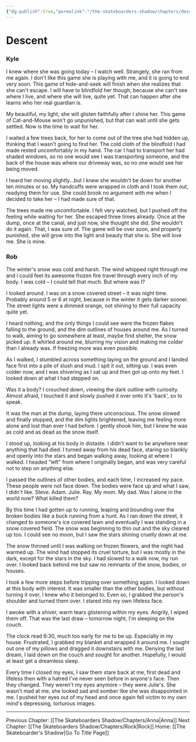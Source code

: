 ```yaml
---
{"dg-publish":true,"permalink":"/the-skateboarders-shadow/chapters/descent/"}
---
```


# Descent

### Kyle

  

I knew where she was going today – I watch well. Strangely, she ran from me again. I don't like this game she is playing with me, and it is going to end very soon. This game of hide-and-seek will finish when she realizes that she can't escape. I will have to blindfold her though, because she can't see where I live, and where she will live, quite yet. That can happen after she learns who her real guardian is.

My beautiful, my light, she will glisten faithfully after I shine her. This game of Cat-and-Mouse won't go unpunished, but that can wait until she gets settled. Now is the time to wait for her.

I waited a few trees back, for her to come out of the tree she had hidden up, thinking that I wasn't going to find her. The cold cloth of the blindfold I had made rested uncomfortably in my hand. The car I had to transport her had shaded windows, so no one would see I was transporting someone, and the back of the house was where our driveway was, so no one would see her being moved.

I heard her moving slightly…but I knew she wouldn't be down for another ten minutes or so. My handcuffs were wrapped in cloth and I took them out, readying them for use. She could brook no argument with me when I decided to take her – I had made sure of that.

The trees made me uncomfortable. I felt very watched, but I pushed off the feeling while waiting for her. She escaped three times already. Once at the dump, once at the canal, and just now, she thought she did. She wouldn't do it again. That, I was sure of. The game will be over soon, and properly punished, she will grow into the light and beauty that she is. She will love me. She is mine.

  

### Rob

  

The winter's snow was cold and harsh. The wind whipped right through me and I could feel its awesome frozen fire travel through every inch of my body. I was cold – I could tell that much. But where was I?

I looked around. I was on a snow covered street – it was night time. Probably around 5 or 6 at night, because in the winter it gets darker sooner. The street lights were a dimmed orange, not shining to their full capacity quite yet. 

I heard nothing, and the only things I could see were the frozen flakes falling to the ground, and the dim outlines of houses around me. As I turned to walk, aiming to go somewhere at least, maybe find shelter, the snow picked up. It whirled around me, blurring my vision and making me colder than I already was. If freezing more was even possible.

As I walked, I stumbled across something laying on the ground and I landed face first into a pile of slush and mud. I spit it out, sitting up. I was even colder now, and I was shivering as I sat up and then got up onto my feet. I looked down at what I had stepped on.

Was it a body? I crouched down, viewing the dark outline with curiosity. Almost afraid, I touched it and slowly pushed it over onto it's 'back', so to speak.

It was the man at the dump, laying there unconscious. The snow slowed and finally stopped, and the dim lights brightened, leaving me feeling more alone and lost than ever I had before. I gently shook him, but I knew he was as cold and as dead as the snow itself.

I stood up, looking at his body in distaste. I didn't want to be anywhere near anything that had died. I turned away from his dead face, staring so blankly and openly into the stars and began walking away, looking at where I walked. I headed "left" from where I originally began, and was very careful not to step on anything else.

I passed the outlines of other bodies, and each time, I increased my pace. These people were not face down. The bodies were face up and what I saw, I didn't like. Steve. Adam. Julie. Ray. My mom. My dad. Was I alone in the world now? What killed them?

By this time I had gotten up to running, leaping and bounding over the broken bodies like a buck running from a hunt. As I ran down the street, it changed to someone's ice covered lawn and eventually I was standing in a snow covered field. The snow was beginning to thin out and the sky cleared up too. I could see no moon, but I saw the stars shining cruelly down at me. 

The snow thinned until I was walking on frozen flowers, and the night had warmed up. The wind had stopped its cruel torture, but I was mostly in the dark, except for the stars in the sky. I had slowed to a walk now, my run over. I looked back behind me but saw no remnants of the snow, bodies, or houses.

I took a few more steps before tripping over something again. I looked down at this body with interest. It was smaller than the other bodies, but without turning it over, I knew who it belonged to. Even so, I grabbed the person's shoulder and turned them over. I stared into my own lifeless face.

  

I awoke with a shiver, warm tears glistening within my eyes. Angrily, I wiped them off. That was the last draw – tomorrow night, I'm sleeping on the couch.

The clock read 6:30, much too early for me to be up. Especially in my house. Frustrated, I grabbed my blanket and wrapped it around me. I sought out one of my pillows and dragged it downstairs with me. Denying the last dream, I laid down on the couch and sought for another. Hopefully, I would at least get a dreamless sleep.

Every time I closed my eyes, I saw them stare back at me, first dead and lifeless then with a hatred I've never seen before in anyone's face. Then they changed. They weren't my eyes anymore – they were Julie's. She wasn't mad at me, she looked sad and somber like she was disappointed in me. I pushed her eyes out of my head and once again fell victim to my own mind's depressing, torturous images.

  
  ---
Previous Chapter: [[The Skateboarders Shadow/Chapters/Anna\|Anna]]
Next Chapter: [[The Skateboarders Shadow/Chapters/Rock\|Rock]]
Home: [[The Skateboarder's Shadow\|Go To Title Page]]
  
